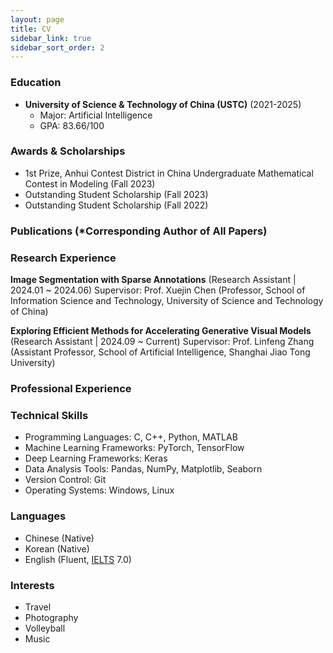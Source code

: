 ```yaml
---
layout: page
title: CV
sidebar_link: true
sidebar_sort_order: 2
---
```


<!-- You can download pdf version here: CV [[pdf]](/assets/documents/) -->

### Education
* **University of Science & Technology of China (USTC)** (2021-2025)
	* Major: Artificial Intelligence
	* GPA: 83.66/100

### Awards & Scholarships
* 1st Prize, Anhui Contest District in China Undergraduate Mathematical Contest in Modeling (Fall 2023)
* Outstanding Student Scholarship (Fall 2023)
* Outstanding Student Scholarship (Fall 2022)

### Publications (*Corresponding Author of All Papers)

### Research Experience
**Image Segmentation with Sparse Annotations** (Research Assistant | 2024.01 ~ 2024.06)
Supervisor: Prof. Xuejin Chen (Professor, School of Information Science and Technology, University of Science and Technology of China)

**Exploring Efficient Methods for Accelerating Generative Visual Models** (Research Assistant | 2024.09 ~ Current)
Supervisor: Prof. Linfeng Zhang  (Assistant Professor, School of Artificial Intelligence, Shanghai Jiao Tong University) 

### Professional Experience

### Technical Skills
* Programming Languages: C, C++, Python, MATLAB
* Machine Learning Frameworks: PyTorch, TensorFlow
* Deep Learning Frameworks: Keras
* Data Analysis Tools: Pandas, NumPy, Matplotlib, Seaborn
* Version Control: Git
* Operating Systems: Windows, Linux

### Languages
* Chinese (Native)
* Korean (Native)
* English (Fluent, [IELTS](https://needmoresunx.github.io/assets/images/ielts240403.png) 7.0)


### Interests
* Travel
* Photography
* Volleyball
* Music

